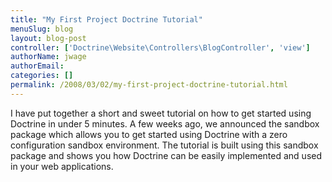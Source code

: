 ```yaml
---
title: "My First Project Doctrine Tutorial"
menuSlug: blog
layout: blog-post
controller: ['Doctrine\Website\Controllers\BlogController', 'view']
authorName: jwage
authorEmail:
categories: []
permalink: /2008/03/02/my-first-project-doctrine-tutorial.html
---
```

I have put together a short and sweet tutorial on how to get started
using Doctrine in under 5 minutes. A few weeks ago, we announced the
sandbox package which allows you to get started using Doctrine with a
zero configuration sandbox environment. The tutorial is built using this
sandbox package and shows you how Doctrine can be easily implemented and
used in your web applications.
